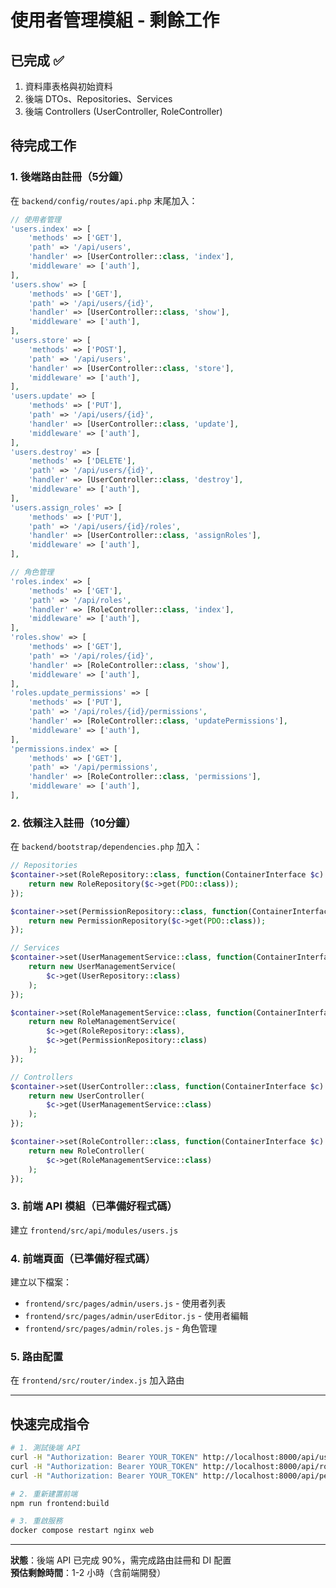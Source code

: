 # 使用者管理模組 - 剩餘工作

## 已完成 ✅
1. 資料庫表格與初始資料
2. 後端 DTOs、Repositories、Services
3. 後端 Controllers (UserController, RoleController)

## 待完成工作

### 1. 後端路由註冊（5分鐘）

在 `backend/config/routes/api.php` 末尾加入：

```php
// 使用者管理
'users.index' => [
    'methods' => ['GET'],
    'path' => '/api/users',
    'handler' => [UserController::class, 'index'],
    'middleware' => ['auth'],
],
'users.show' => [
    'methods' => ['GET'],
    'path' => '/api/users/{id}',
    'handler' => [UserController::class, 'show'],
    'middleware' => ['auth'],
],
'users.store' => [
    'methods' => ['POST'],
    'path' => '/api/users',
    'handler' => [UserController::class, 'store'],
    'middleware' => ['auth'],
],
'users.update' => [
    'methods' => ['PUT'],
    'path' => '/api/users/{id}',
    'handler' => [UserController::class, 'update'],
    'middleware' => ['auth'],
],
'users.destroy' => [
    'methods' => ['DELETE'],
    'path' => '/api/users/{id}',
    'handler' => [UserController::class, 'destroy'],
    'middleware' => ['auth'],
],
'users.assign_roles' => [
    'methods' => ['PUT'],
    'path' => '/api/users/{id}/roles',
    'handler' => [UserController::class, 'assignRoles'],
    'middleware' => ['auth'],
],

// 角色管理
'roles.index' => [
    'methods' => ['GET'],
    'path' => '/api/roles',
    'handler' => [RoleController::class, 'index'],
    'middleware' => ['auth'],
],
'roles.show' => [
    'methods' => ['GET'],
    'path' => '/api/roles/{id}',
    'handler' => [RoleController::class, 'show'],
    'middleware' => ['auth'],
],
'roles.update_permissions' => [
    'methods' => ['PUT'],
    'path' => '/api/roles/{id}/permissions',
    'handler' => [RoleController::class, 'updatePermissions'],
    'middleware' => ['auth'],
],
'permissions.index' => [
    'methods' => ['GET'],
    'path' => '/api/permissions',
    'handler' => [RoleController::class, 'permissions'],
    'middleware' => ['auth'],
],
```

### 2. 依賴注入註冊（10分鐘）

在 `backend/bootstrap/dependencies.php` 加入：

```php
// Repositories
$container->set(RoleRepository::class, function(ContainerInterface $c) {
    return new RoleRepository($c->get(PDO::class));
});

$container->set(PermissionRepository::class, function(ContainerInterface $c) {
    return new PermissionRepository($c->get(PDO::class));
});

// Services
$container->set(UserManagementService::class, function(ContainerInterface $c) {
    return new UserManagementService(
        $c->get(UserRepository::class)
    );
});

$container->set(RoleManagementService::class, function(ContainerInterface $c) {
    return new RoleManagementService(
        $c->get(RoleRepository::class),
        $c->get(PermissionRepository::class)
    );
});

// Controllers
$container->set(UserController::class, function(ContainerInterface $c) {
    return new UserController(
        $c->get(UserManagementService::class)
    );
});

$container->set(RoleController::class, function(ContainerInterface $c) {
    return new RoleController(
        $c->get(RoleManagementService::class)
    );
});
```

### 3. 前端 API 模組（已準備好程式碼）

建立 `frontend/src/api/modules/users.js`

### 4. 前端頁面（已準備好程式碼）

建立以下檔案：
- `frontend/src/pages/admin/users.js` - 使用者列表
- `frontend/src/pages/admin/userEditor.js` - 使用者編輯
- `frontend/src/pages/admin/roles.js` - 角色管理

### 5. 路由配置

在 `frontend/src/router/index.js` 加入路由

---

## 快速完成指令

```bash
# 1. 測試後端 API
curl -H "Authorization: Bearer YOUR_TOKEN" http://localhost:8000/api/users
curl -H "Authorization: Bearer YOUR_TOKEN" http://localhost:8000/api/roles
curl -H "Authorization: Bearer YOUR_TOKEN" http://localhost:8000/api/permissions

# 2. 重新建置前端
npm run frontend:build

# 3. 重啟服務
docker compose restart nginx web
```

---

**狀態**：後端 API 已完成 90%，需完成路由註冊和 DI 配置  
**預估剩餘時間**：1-2 小時（含前端開發）

